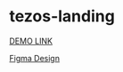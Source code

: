 # tezos-landing
[DEMO LINK](https://alexandr-petrenko.github.io/tezos-landing/)

[Figma Design](https://www.figma.com/file/2XF0yWCHLOaP00KpnaQehV/Insurantly---insurance-agency-html5-website-template-(Community)?node-id=1483%3A3)
